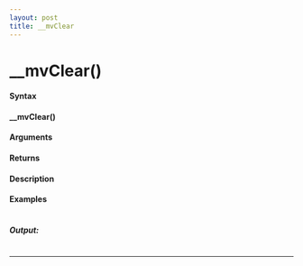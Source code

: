 ```yaml
---
layout: post
title: __mvClear
---
```


# __mvClear()


#### Syntax

#### __mvClear()

#### Arguments

#### Returns

#### Description

#### Examples

```

```

##### Output:

```

```

---